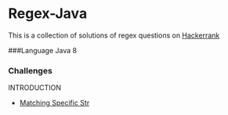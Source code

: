 # Regex-Java
This is a collection of solutions of regex questions on [Hackerrank](https://www.hackerrank.com/domains/regex/re-introduction)

###Language
Java 8

### Challenges
INTRODUCTION
* [Matching Specific Str]()
